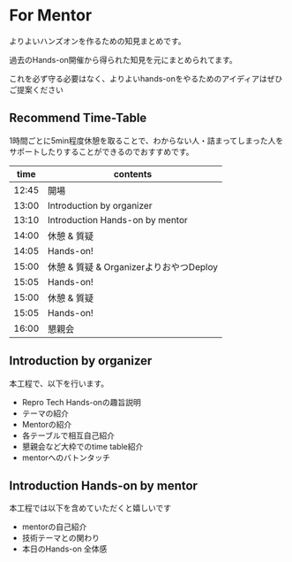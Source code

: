 # For Mentor

よりよいハンズオンを作るための知見まとめです。

過去のHands-on開催から得られた知見を元にまとめられてます。

これを必ず守る必要はなく、よりよいhands-onをやるためのアイディアはぜひご提案ください

## Recommend Time-Table

1時間ごとに5min程度休憩を取ることで、わからない人・詰まってしまった人をサポートしたりすることができるのでおすすめです。

time | contents
--- | ---
12:45 | 開場
13:00 | Introduction by organizer
13:10 | Introduction Hands-on by mentor
14:00 | 休憩 & 質疑
14:05 | Hands-on!
15:00 | 休憩 & 質疑 & OrganizerよりおやつDeploy
15:05 | Hands-on!
15:00 | 休憩 & 質疑
15:05 | Hands-on!
16:00 | 懇親会

## Introduction by organizer

本工程で、以下を行います。

- Repro Tech Hands-onの趣旨説明
- テーマの紹介
- Mentorの紹介
- 各テーブルで相互自己紹介
- 懇親会など大枠でのtime table紹介
- mentorへのバトンタッチ

## Introduction Hands-on by mentor

本工程では以下を含めていただくと嬉しいです

- mentorの自己紹介
- 技術テーマとの関わり
- 本日のHands-on 全体感
